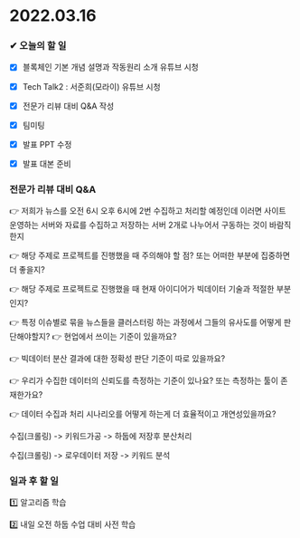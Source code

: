 # 2022.03.16

### ✔ 오늘의 할 일

- [x] 블록체인 기본 개념 설명과 작동원리 소개 유튜브 시청
- [x] Tech Talk2 :  서준희(모라이) 유튜브 시청
- [x] 전문가 리뷰 대비 Q&A 작성
- [x] 팀미팅
- [x] 발표 PPT 수정
- [x] 발표 대본 준비



### 전문가 리뷰 대비 Q&A

👉 저희가 뉴스를 오전 6시 오후 6시에 2번 수집하고 처리할 예정인데 이러면 사이트 운영하는 서버와 자료를 수집하고 저장하는 서버 2개로 나누어서 구동하는 것이 바람직한지

👉 해당 주제로 프로젝트를 진행했을 때 주의해야 할 점? 또는 어떠한 부분에 집중하면 더 좋을지?

👉 해당 주제로 프로젝트로 진행했을 때 현재 아이디어가 빅데이터 기술과 적절한 부분인지?

👉 특정 이슈별로 묶을 뉴스들을 클러스터링 하는 과정에서 그들의 유사도를 어떻게 판단해야할지?  👉 현업에서 쓰이는 기준이 있을까요?

👉 빅데이터 분산 결과에 대한 정확성 판단 기준이 따로 있을까요?

👉 우리가 수집한 데이터의 신뢰도를 측정하는 기준이 있나요? 또는 측정하는 툴이 존재한가요?

👉 데이터 수집과 처리 시나리오를 어떻게 하는게 더 효율적이고 개연성있을까요?

수집(크롤링) -> 키워드가공 -> 하둡에 저장후 분산처리

수집(크롤링) -> 로우데이터 저장 -> 키워드 분석



### 일과 후 할 일

1️⃣ 알고리즘 학습

2️⃣ 내일 오전 하둡 수업 대비 사전 학습